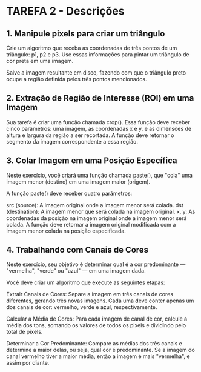 # TAREFA 2 - Descrições

## 1. Manipule pixels para criar um triângulo
Crie um algoritmo que receba as coordenadas de três pontos de um triângulo: p1, p2 e p3. Use essas informações para pintar um triângulo de cor preta em uma imagem.

Salve a imagem resultante em disco, fazendo com que o triângulo preto ocupe a região definida pelos três pontos mencionados.

## 2. Extração de Região de Interesse (ROI) em uma Imagem
Sua tarefa é criar uma função chamada crop(). Essa função deve receber cinco parâmetros: uma imagem, as coordenadas x e y, e as dimensões de altura e largura da região a ser recortada. A função deve retornar o segmento da imagem correspondente a essa região.

## 3. Colar Imagem em uma Posição Específica
Neste exercício, você criará uma função chamada paste(), que "cola" uma imagem menor (destino) em uma imagem maior (origem).

A função paste() deve receber quatro parâmetros:

src (source): A imagem original onde a imagem menor será colada.
dst (destination): A imagem menor que será colada na imagem original.
x, y: As coordenadas da posição na imagem original onde a imagem menor será colada.
A função deve retornar a imagem original modificada com a imagem menor colada na posição especificada.

## 4. Trabalhando com Canais de Cores

Neste exercício, seu objetivo é determinar qual é a cor predominante — "vermelha", "verde" ou "azul" — em uma imagem dada.

Você deve criar um algoritmo que execute as seguintes etapas:

Extrair Canais de Cores: Separe a imagem em três canais de cores diferentes, gerando três novas imagens. Cada uma deve conter apenas um dos canais de cor: vermelho, verde e azul, respectivamente.

Calcular a Média de Cores: Para cada imagem de canal de cor, calcule a média dos tons, somando os valores de todos os pixels e dividindo pelo total de pixels.

Determinar a Cor Predominante: Compare as médias dos três canais e determine a maior delas, ou seja, qual cor é predominante. Se a imagem do canal vermelho tiver a maior média, então a imagem é mais "vermelha", e assim por diante.
